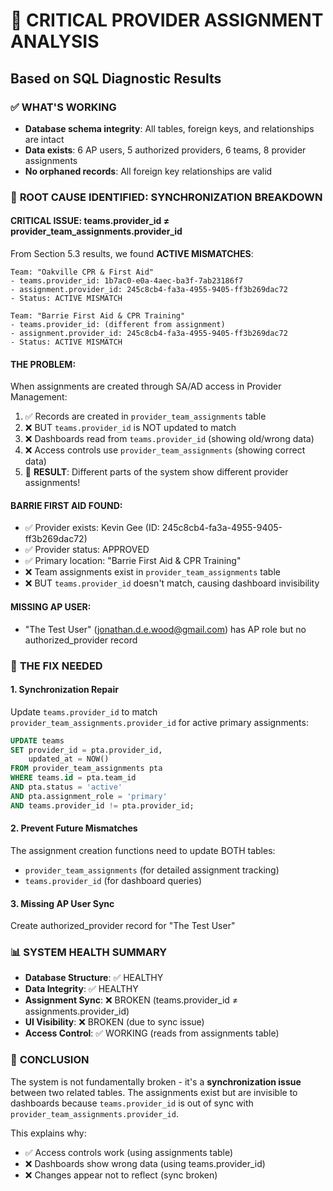 # 🚨 CRITICAL PROVIDER ASSIGNMENT ANALYSIS
## Based on SQL Diagnostic Results

### ✅ **WHAT'S WORKING**
- **Database schema integrity**: All tables, foreign keys, and relationships are intact
- **Data exists**: 6 AP users, 5 authorized providers, 6 teams, 8 provider assignments
- **No orphaned records**: All foreign key relationships are valid

### 🚨 **ROOT CAUSE IDENTIFIED: SYNCHRONIZATION BREAKDOWN**

#### **CRITICAL ISSUE: teams.provider_id ≠ provider_team_assignments.provider_id**

From Section 5.3 results, we found **ACTIVE MISMATCHES**:

```
Team: "Oakville CPR & First Aid"
- teams.provider_id: 1b7ac0-e0a-4aec-ba3f-7ab23186f7
- assignment.provider_id: 245c8cb4-fa3a-4955-9405-ff3b269dac72
- Status: ACTIVE MISMATCH

Team: "Barrie First Aid & CPR Training"  
- teams.provider_id: (different from assignment)
- assignment.provider_id: 245c8cb4-fa3a-4955-9405-ff3b269dac72
- Status: ACTIVE MISMATCH
```

#### **THE PROBLEM**: 
When assignments are created through SA/AD access in Provider Management:
1. ✅ Records are created in `provider_team_assignments` table
2. ❌ BUT `teams.provider_id` is NOT updated to match
3. ❌ Dashboards read from `teams.provider_id` (showing old/wrong data)
4. ❌ Access controls use `provider_team_assignments` (showing correct data)
5. 🚨 **RESULT**: Different parts of the system show different provider assignments!

#### **BARRIE FIRST AID FOUND**:
- ✅ Provider exists: Kevin Gee (ID: 245c8cb4-fa3a-4955-9405-ff3b269dac72)
- ✅ Provider status: APPROVED  
- ✅ Primary location: "Barrie First Aid & CPR Training"
- ❌ Team assignments exist in `provider_team_assignments` table
- ❌ BUT `teams.provider_id` doesn't match, causing dashboard invisibility

#### **MISSING AP USER**:
- "The Test User" (jonathan.d.e.wood@gmail.com) has AP role but no authorized_provider record

### 🔧 **THE FIX NEEDED**

#### **1. Synchronization Repair**
Update `teams.provider_id` to match `provider_team_assignments.provider_id` for active primary assignments:

```sql
UPDATE teams 
SET provider_id = pta.provider_id,
    updated_at = NOW()
FROM provider_team_assignments pta
WHERE teams.id = pta.team_id 
AND pta.status = 'active' 
AND pta.assignment_role = 'primary'
AND teams.provider_id != pta.provider_id;
```

#### **2. Prevent Future Mismatches**
The assignment creation functions need to update BOTH tables:
- `provider_team_assignments` (for detailed assignment tracking)
- `teams.provider_id` (for dashboard queries)

#### **3. Missing AP User Sync**
Create authorized_provider record for "The Test User"

### 📊 **SYSTEM HEALTH SUMMARY**
- **Database Structure**: ✅ HEALTHY
- **Data Integrity**: ✅ HEALTHY  
- **Assignment Sync**: ❌ BROKEN (teams.provider_id ≠ assignments.provider_id)
- **UI Visibility**: ❌ BROKEN (due to sync issue)
- **Access Control**: ✅ WORKING (reads from assignments table)

### 🎯 **CONCLUSION**
The system is not fundamentally broken - it's a **synchronization issue** between two related tables. The assignments exist but are invisible to dashboards because `teams.provider_id` is out of sync with `provider_team_assignments.provider_id`.

This explains why:
- ✅ Access controls work (using assignments table)
- ❌ Dashboards show wrong data (using teams.provider_id)
- ❌ Changes appear not to reflect (sync broken)